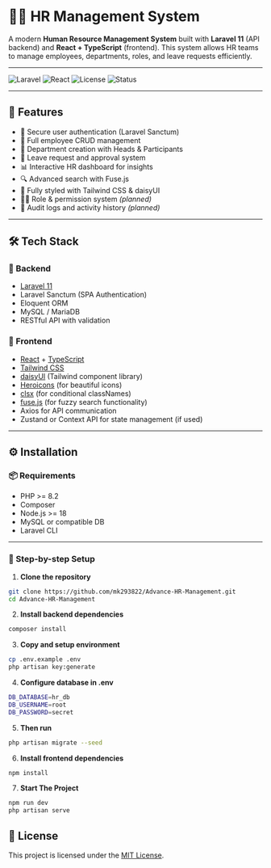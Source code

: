 # 🧑‍💼 HR Management System

A modern **Human Resource Management System** built with **Laravel 11** (API backend) and **React + TypeScript** (frontend). This system allows HR teams to manage employees, departments, roles, and leave requests efficiently.

---

![Laravel](https://img.shields.io/badge/Laravel-11-red?logo=laravel)
![React](https://img.shields.io/badge/React-TypeScript-61DAFB?logo=react)
![License](https://img.shields.io/badge/License-MIT-blue)
![Status](https://img.shields.io/badge/status-active-success)

---

## 🚀 Features

-   🔐 Secure user authentication (Laravel Sanctum)
-   👤 Full employee CRUD management
-   🏢 Department creation with Heads & Participants
-   📅 Leave request and approval system
-   📊 Interactive HR dashboard for insights
-   🔍 Advanced search with Fuse.js
-   🌈 Fully styled with Tailwind CSS & daisyUI
-   🧑‍⚖️ Role & permission system _(planned)_
-   🧾 Audit logs and activity history _(planned)_

---

## 🛠️ Tech Stack

### 🔧 Backend

-   [Laravel 11](https://laravel.com/docs/11.x)
-   Laravel Sanctum (SPA Authentication)
-   Eloquent ORM
-   MySQL / MariaDB
-   RESTful API with validation

### 🎨 Frontend

-   [React](https://react.dev/) + [TypeScript](https://www.typescriptlang.org/)
-   [Tailwind CSS](https://tailwindcss.com/)
-   [daisyUI](https://daisyui.com/) (Tailwind component library)
-   [Heroicons](https://heroicons.com/) (for beautiful icons)
-   [clsx](https://github.com/lukeed/clsx) (for conditional classNames)
-   [fuse.js](https://fusejs.io/) (for fuzzy search functionality)
-   Axios for API communication
-   Zustand or Context API for state management (if used)

---

## ⚙️ Installation

### 📦 Requirements

-   PHP >= 8.2
-   Composer
-   Node.js >= 18
-   MySQL or compatible DB
-   Laravel CLI

---

### 🔧 Step-by-step Setup

1. **Clone the repository**

```bash
git clone https://github.com/mk293822/Advance-HR-Management.git
cd Advance-HR-Management
```

2. **Install backend dependencies**

```bash
composer install
```

3. **Copy and setup environment**

```bash
cp .env.example .env
php artisan key:generate
```

4. **Configure database in .env**

```bash
DB_DATABASE=hr_db
DB_USERNAME=root
DB_PASSWORD=secret
```

5. **Then run**

```bash
php artisan migrate --seed
```

6. **Install frontend dependencies**

```bash
npm install
```

7. **Start The Project**

```bash
npm run dev
php artisan serve

```

## 📝 License

This project is licensed under the [MIT License](./LICENSE).
